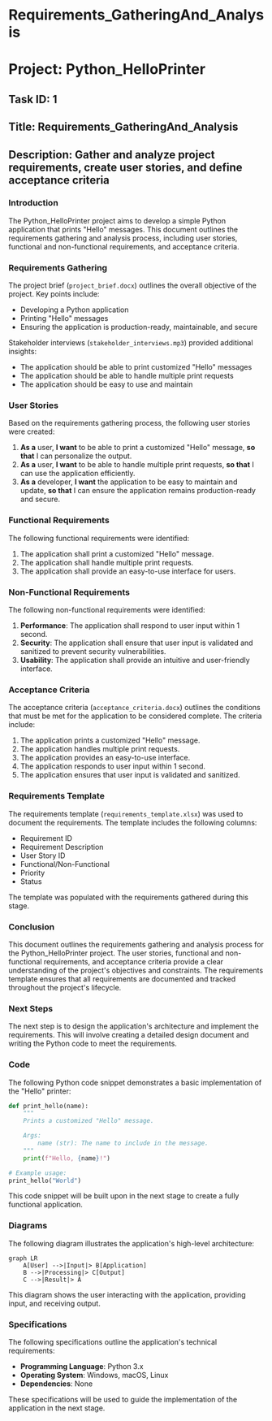 # Requirements_GatheringAnd_Analysis

# Project: Python_HelloPrinter
## Task ID: 1
## Title: Requirements_GatheringAnd_Analysis
## Description: Gather and analyze project requirements, create user stories, and define acceptance criteria

### Introduction
The Python_HelloPrinter project aims to develop a simple Python application that prints "Hello" messages. This document outlines the requirements gathering and analysis process, including user stories, functional and non-functional requirements, and acceptance criteria.

### Requirements Gathering
The project brief (`project_brief.docx`) outlines the overall objective of the project. Key points include:

* Developing a Python application
* Printing "Hello" messages
* Ensuring the application is production-ready, maintainable, and secure

Stakeholder interviews (`stakeholder_interviews.mp3`) provided additional insights:

* The application should be able to print customized "Hello" messages
* The application should be able to handle multiple print requests
* The application should be easy to use and maintain

### User Stories
Based on the requirements gathering process, the following user stories were created:

1. **As a** user, **I want** to be able to print a customized "Hello" message, **so that** I can personalize the output.
2. **As a** user, **I want** to be able to handle multiple print requests, **so that** I can use the application efficiently.
3. **As a** developer, **I want** the application to be easy to maintain and update, **so that** I can ensure the application remains production-ready and secure.

### Functional Requirements
The following functional requirements were identified:

1. The application shall print a customized "Hello" message.
2. The application shall handle multiple print requests.
3. The application shall provide an easy-to-use interface for users.

### Non-Functional Requirements
The following non-functional requirements were identified:

1. **Performance**: The application shall respond to user input within 1 second.
2. **Security**: The application shall ensure that user input is validated and sanitized to prevent security vulnerabilities.
3. **Usability**: The application shall provide an intuitive and user-friendly interface.

### Acceptance Criteria
The acceptance criteria (`acceptance_criteria.docx`) outlines the conditions that must be met for the application to be considered complete. The criteria include:

1. The application prints a customized "Hello" message.
2. The application handles multiple print requests.
3. The application provides an easy-to-use interface.
4. The application responds to user input within 1 second.
5. The application ensures that user input is validated and sanitized.

### Requirements Template
The requirements template (`requirements_template.xlsx`) was used to document the requirements. The template includes the following columns:

* Requirement ID
* Requirement Description
* User Story ID
* Functional/Non-Functional
* Priority
* Status

The template was populated with the requirements gathered during this stage.

### Conclusion
This document outlines the requirements gathering and analysis process for the Python_HelloPrinter project. The user stories, functional and non-functional requirements, and acceptance criteria provide a clear understanding of the project's objectives and constraints. The requirements template ensures that all requirements are documented and tracked throughout the project's lifecycle.

### Next Steps
The next step is to design the application's architecture and implement the requirements. This will involve creating a detailed design document and writing the Python code to meet the requirements.

### Code
The following Python code snippet demonstrates a basic implementation of the "Hello" printer:
```python
def print_hello(name):
    """
    Prints a customized "Hello" message.

    Args:
        name (str): The name to include in the message.
    """
    print(f"Hello, {name}!")

# Example usage:
print_hello("World")
```
This code snippet will be built upon in the next stage to create a fully functional application.

### Diagrams
The following diagram illustrates the application's high-level architecture:
```mermaid
graph LR
    A[User] -->|Input|> B[Application]
    B -->|Processing|> C[Output]
    C -->|Result|> A
```
This diagram shows the user interacting with the application, providing input, and receiving output.

### Specifications
The following specifications outline the application's technical requirements:

* **Programming Language**: Python 3.x
* **Operating System**: Windows, macOS, Linux
* **Dependencies**: None

These specifications will be used to guide the implementation of the application in the next stage.